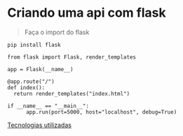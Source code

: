 # Criando uma api com flask

> Faça o import do flask

````
pip install flask
````
````
from flask import Flask, render_templates

app = Flask(__name__)

@app.route("/")
def index():
  return render_templates("index.html")
  
if __name__ == "__main__":
      app.run(port=5000, host="localhost", debug=True)
````
[Tecnologias utilizadas](#tecnologias-utilizadas%color=green)
